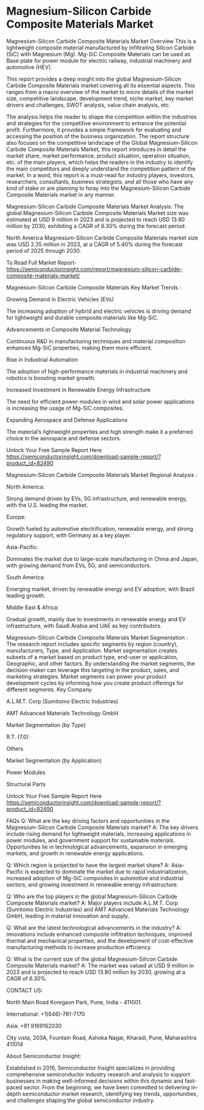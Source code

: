 <h1>Magnesium-Silicon Carbide Composite Materials Market</h1>
Magnesium-Silicon Carbide Composite Materials Market Overview
This is a lightweight composite material manufactured by infiltrating Silicon Carbide (SiC) with Magnesium (Mg). Mg-SiC Composite Materials can be used as Base plate for power module for electric railway, industrial machinery and automotive (HEV).

This report provides a deep insight into the global Magnesium-Silicon Carbide Composite Materials market covering all its essential aspects. This ranges from a macro overview of the market to micro details of the market size, competitive landscape, development trend, niche market, key market drivers and challenges, SWOT analysis, value chain analysis, etc.

The analysis helps the reader to shape the competition within the industries and strategies for the competitive environment to enhance the potential profit. Furthermore, it provides a simple framework for evaluating and accessing the position of the business organization. The report structure also focuses on the competitive landscape of the Global Magnesium-Silicon Carbide Composite Materials Market, this report introduces in detail the market share, market performance, product situation, operation situation, etc. of the main players, which helps the readers in the industry to identify the main competitors and deeply understand the competition pattern of the market.
In a word, this report is a must-read for industry players, investors, researchers, consultants, business strategists, and all those who have any kind of stake or are planning to foray into the Magnesium-Silicon Carbide Composite Materials market in any manner.

Magnesium-Silicon Carbide Composite Materials Market Analysis:
The global Magnesium-Silicon Carbide Composite Materials Market size was estimated at USD 9 million in 2023 and is projected to reach USD 13.80 million by 2030, exhibiting a CAGR of 6.30% during the forecast period.

North America Magnesium-Silicon Carbide Composite Materials market size was USD 2.35 million in 2023, at a CAGR of 5.40% during the forecast period of 2025 through 2030.


To Read Full Market Report-
https://semiconductorinsight.com/report/magnesium-silicon-carbide-composite-materials-market/

Magnesium-Silicon Carbide Composite Materials Key Market Trends  :

Growing Demand in Electric Vehicles (EVs)

The increasing adoption of hybrid and electric vehicles is driving demand for lightweight and durable composite materials like Mg-SiC.

Advancements in Composite Material Technology

Continuous R&D in manufacturing techniques and material composition enhances Mg-SiC properties, making them more efficient.

Rise in Industrial Automation

The adoption of high-performance materials in industrial machinery and robotics is boosting market growth.

Increased Investment in Renewable Energy Infrastructure

The need for efficient power modules in wind and solar power applications is increasing the usage of Mg-SiC composites.

Expanding Aerospace and Defense Applications

The material’s lightweight properties and high strength make it a preferred choice in the aerospace and defense sectors.


Unlock Your Free Sample Report Here
https://semiconductorinsight.com/download-sample-report/?product_id=82490



Magnesium-Silicon Carbide Composite Materials Market Regional Analysis :

North America:

Strong demand driven by EVs, 5G infrastructure, and renewable energy, with the U.S. leading the market.

Europe:

Growth fueled by automotive electrification, renewable energy, and strong regulatory support, with Germany as a key player.

Asia-Pacific:

Dominates the market due to large-scale manufacturing in China and Japan, with growing demand from EVs, 5G, and semiconductors.

South America:

Emerging market, driven by renewable energy and EV adoption, with Brazil leading growth.

Middle East & Africa:

Gradual growth, mainly due to investments in renewable energy and EV infrastructure, with Saudi Arabia and UAE as key contributors.

Magnesium-Silicon Carbide Composite Materials Market Segmentation :
The research report includes specific segments by region (country), manufacturers, Type, and Application. Market segmentation creates subsets of a market based on product type, end-user or application, Geographic, and other factors. By understanding the market segments, the decision-maker can leverage this targeting in the product, sales, and marketing strategies. Market segments can power your product development cycles by informing how you create product offerings for different segments.
Key Company

A.L.M.T. Corp (Sumitomo Electric Industries)

AMT Advanced Materials Technology GmbH

Market Segmentation (by Type)

R.T. (7.0)

Others

Market Segmentation (by Application)

Power Modules

Structural Parts


Unlock Your Free Sample Report Here
https://semiconductorinsight.com/download-sample-report/?product_id=82490


FAQs
Q: What are the key driving factors and opportunities in the Magnesium-Silicon Carbide Composite Materials market?
A: The key drivers include rising demand for lightweight materials, increasing applications in power modules, and government support for sustainable materials. Opportunities lie in technological advancements, expansion in emerging markets, and growth in renewable energy applications.


Q: Which region is projected to have the largest market share?
A: Asia-Pacific is expected to dominate the market due to rapid industrialization, increased adoption of Mg-SiC composites in automotive and industrial sectors, and growing investment in renewable energy infrastructure.


Q: Who are the top players in the global Magnesium-Silicon Carbide Composite Materials market?
A: Major players include A.L.M.T. Corp (Sumitomo Electric Industries) and AMT Advanced Materials Technology GmbH, leading in material innovation and supply.


Q: What are the latest technological advancements in the industry?
A: Innovations include enhanced composite infiltration techniques, improved thermal and mechanical properties, and the development of cost-effective manufacturing methods to increase production efficiency.


Q: What is the current size of the global Magnesium-Silicon Carbide Composite Materials market?
A: The market was valued at USD 9 million in 2023 and is projected to reach USD 13.80 million by 2030, growing at a CAGR of 6.30%.


CONTACT US:

North Main Road Koregaon Park, Pune, India - 411001.

International: +1(646)-781-7170

Asia: +91 9169162030


City vista, 203A, Fountain Road, Ashoka Nagar, Kharadi, Pune, Maharashtra 411014


About Semiconductor Insight:

Established in 2016, Semiconductor Insight specializes in providing comprehensive semiconductor industry research and analysis to support businesses in making well-informed decisions within this dynamic and fast-paced sector. From the beginning, we have been committed to delivering in-depth semiconductor market research, identifying key trends, opportunities, and challenges shaping the global semiconductor industry. 
